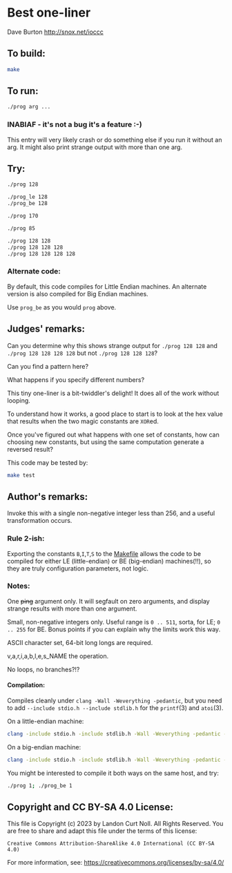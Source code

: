# Best one-liner

Dave Burton
<http://snox.net/ioccc>

## To build:

```sh
make
```

## To run:

```sh
./prog arg ...
```

### INABIAF - it's not a bug it's a feature :-)

This entry will very likely crash or do something else if you run it without an
arg. It might also print strange output with more than one arg.

## Try:

```sh
./prog 128

./prog_le 128
./prog_be 128

./prog 170

./prog 85

./prog 128 128
./prog 128 128 128
./prog 128 128 128 128
```

### Alternate code:

By default, this code compiles for Little Endian machines.
An alternate version is also compiled for Big Endian machines.

Use `prog_be` as you would `prog` above.

## Judges' remarks:

Can you determine why this shows strange output for `./prog 128 128`
and `./prog 128 128 128 128` but not `./prog 128 128 128`?

Can you find a pattern here?

What happens if you specify different numbers?

This tiny one-liner is a bit-twiddler's delight! It does all of the work
without looping.

To understand how it works, a good place to start is to look at the hex
value that results when the two magic constants are `XOR`ed.

Once you've figured out what happens with one set of constants, how can
choosing new constants, but using the same computation generate a reversed
result?

This code may be tested by:

```sh
make test
```

## Author's remarks:

Invoke this with a single non-negative integer less than 256, and a useful
transformation occurs.

### Rule 2-ish:

Exporting the constants `B`,`I`,`T`,`S` to the [Makefile](Makefile) allows the
code to be compiled for either LE (little-endian) or BE (big-endian)
machines(!!), so they are truly configuration parameters, not logic.

### Notes:

One <strike>ping</strike> argument only.  It will segfault on zero arguments, and
display strange results with more than one argument.

Small, non-negative integers only.  Useful range is `0 .. 511`, sorta, for LE; `0
.. 255` for BE.  Bonus points if you can explain why the limits work this way.

ASCII character set, 64-bit long longs are required.

v,a,r,i,a,b,l,e,s\_NAME the operation.

No loops, no branches?!?

#### Compilation:

Compiles cleanly under `clang -Wall -Weverything -pedantic`, but you need to add
`--include stdio.h --include stdlib.h` for the `printf`(3) and `atoi`(3).

On a little-endian machine:

```sh
clang -include stdio.h -include stdlib.h -Wall -Weverything -pedantic -DB=6945503773712347754LL -DI=5859838231191962459LL -DT=0 -DS=7 -o prog prog.c
```

On a big-endian machine:

```sh
clang -include stdio.h -include stdlib.h -Wall -Weverything -pedantic -DB=7091606191627001958LL -DI=6006468689561538903LL -DT=1 -DS=0 -o prog_be prog.c
```

You might be interested to compile it both ways on the same host, and try:

```sh
./prog 1; ./prog_be 1
```

## Copyright and CC BY-SA 4.0 License:

This file is Copyright (c) 2023 by Landon Curt Noll.  All Rights Reserved.
You are free to share and adapt this file under the terms of this license:

    Creative Commons Attribution-ShareAlike 4.0 International (CC BY-SA 4.0)

For more information, see: https://creativecommons.org/licenses/by-sa/4.0/
